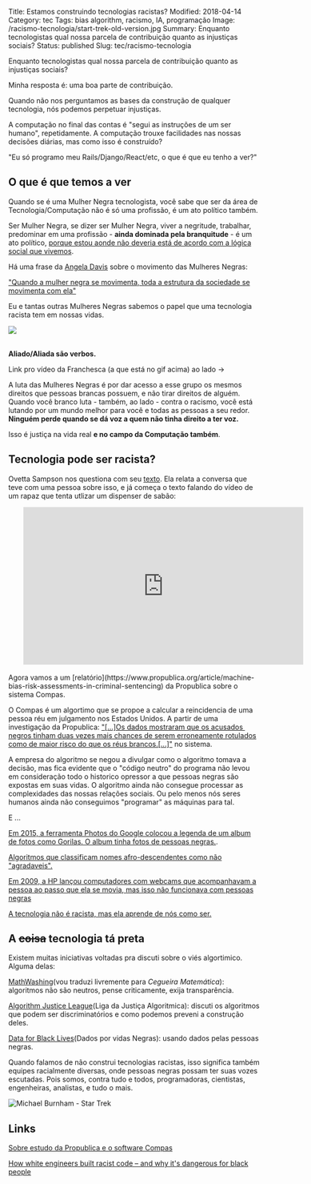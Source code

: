 Title: Estamos construindo tecnologias racistas?
Modified: 2018-04-14
Category: tec
Tags: bias algorithm, racismo, IA, programação
Image: /racismo-tecnologia/start-trek-old-version.jpg
Summary: Enquanto tecnologistas qual nossa parcela de contribuição quanto as injustiças sociais?
Status: published
Slug: tec/racismo-tecnologia

Enquanto tecnologistas qual nossa parcela de contribuição quanto as injustiças sociais?

Minha resposta é: uma boa parte de contribuição.

Quando não nos perguntamos as bases da construção de qualquer tecnologia, nós podemos perpetuar injustiças.

A computação no final das contas é "segui as instruções de um ser humano", repetidamente. A computação trouxe facilidades nas nossas decisões diárias, mas como isso é construído?

"Eu só programo meu Rails/Django/React/etc, o que é que eu tenho a ver?"

## O que é que temos a ver

Quando se é uma Mulher Negra tecnologista, você sabe que ser da área de Tecnologia/Computação não é só uma profissão, é um ato político também.

Ser Mulher Negra, se dizer ser Mulher Negra, viver a negritude, trabalhar, predominar em uma profissão - <b>ainda dominada pela branquitude</b> - é um ato político, [porque estou aonde não deveria está de acordo com a lógica social que vivemos](https://super.abril.com.br/videos/2-minutos-para-entender/2-minutos-para-entender-desigualdade-racial-no-brasil/).

Há uma frase da [Angela Davis](https://www.cartacapital.com.br/sociedade/angela-davis-e-o-significado-da-emancipacao-da-mulher-negra) sobre o movimento das Mulheres Negras:

["Quando a mulher negra se movimenta, toda a estrutura da sociedade se movimenta com ela"](https://brasil.elpais.com/brasil/2017/07/27/politica/1501114503_610956.html)

Eu e tantas outras Mulheres Negras sabemos o papel que uma tecnologia racista tem em nossas vidas.

![](../theme/images/racismo-tecnologia/franchesca-ramsey-equality.gif)

<br>
<b>Aliado/Aliada são verbos.</b> 

Link pro vídeo da Franchesca (a que está no gif acima) ao lado ->

A luta das Mulheres Negras é por dar acesso a esse grupo os mesmos direitos que pessoas brancas possuem, e não tirar direitos de alguém. Quando você branco luta - também, ao lado - contra o racismo, você está lutando por um mundo melhor para você e todas as pessoas a seu redor. <b>Ninguém perde quando se dá voz a quem não tinha direito a ter voz.</b> 

Isso é justiça na vida real <b>e no campo da Computação também</b>.

## Tecnologia pode ser racista?

Ovetta Sampson nos questiona com seu [texto](https://www.linkedin.com/pulse/can-technology-racist-ovetta-sampson?articleId=6166609662327152640#comments-6166609662327152640&trk=prof-post). Ela relata a conversa que teve com uma pessoa sobre isso, e já começa o texto falando do vídeo de um rapaz que tenta utlizar um dispenser de sabão:

<div style="padding-left: 30px; text-align: center;">
	<iframe width="560" height="315" src="https://www.youtube.com/embed/1lgDiAInFLY" frameborder="0" allow="autoplay; encrypted-media" allowfullscreen></iframe>
</div>

<br>
Agora vamos a um [relatório](https://www.propublica.org/article/machine-bias-risk-assessments-in-criminal-sentencing) da Propublica sobre o sistema Compas. 

O Compas é um algortimo que se propoe a calcular a reincidencia de uma pessoa réu em julgamento nos Estados Unidos. A partir de uma investigação da Propublica: ["[...]Os dados mostraram que os acusados ​​negros tinham duas vezes mais chances de serem erroneamente rotulados como de maior risco do que os réus brancos.[...]"](https://www.propublica.org/article/bias-in-criminal-risk-scores-is-mathematically-inevitable-researchers-say) no sistema.

A empresa do algoritmo se negou a divulgar como o algoritmo tomava a decisão, mas fica evidente que o "código neutro" do programa não levou em consideração todo o historico opressor a que pessoas negras são expostas em suas vidas. O algoritmo ainda não consegue processar as complexidades das nossas relações sociais. Ou pelo menos nós seres humanos ainda não conseguimos "programar" as máquinas para tal.

E ...

[Em 2015, a ferramenta Photos do Google colocou a legenda de um album de fotos como Gorilas. O album tinha fotos de pessoas negras.](https://mashable.com/2015/07/01/google-photos-black-people-gorillas/#oaCoVg0AJuq7).

[Algoritmos que classificam nomes afro-descendentes como não "agradaveis".](https://www.theguardian.com/technology/2017/apr/13/ai-programs-exhibit-racist-and-sexist-biases-research-reveals)

[Em 2009, a HP lançou computadores com webcams que acompanhavam a pessoa ao passo que ela se movia, mas isso não funcionava com pessoas negras](https://www.youtube.com/watch?v=t4DT3tQqgRM)

[A tecnologia não é racista, mas ela aprende de nós como ser.](https://www.tecmundo.com.br/inteligencia-artificial/102782-tay-twitter-conseguiu-corromper-ia-microsoft-24-horas.htm)

## A <strike>coisa</strike> tecnologia tá preta

Existem muitas iniciativas voltadas pra discuti sobre o viés algortimico. Alguma delas:

[MathWashing](https://www.mathwashing.com/)(vou traduzi livremente para <i>Cegueira Matemática</i>): algoritmos não são neutros, pense criticamente, exija transparência.

[Algorithm Justice League](https://www.ajlunited.org/)(Liga da Justiça Algoritmica): discuti os algoritmos que podem ser discriminatórios e como podemos preveni a construção deles.

[Data for Black Lives](https://medium.com/@YESHICAN/an-open-letter-to-facebook-from-the-data-for-black-lives-movement-81e693c6b46c)(Dados por vidas Negras): usando dados pelas pessoas negras.

Quando falamos de não construi tecnologias racistas, isso significa também equipes racialmente diversas, onde pessoas negras possam ter suas vozes escutadas. Pois somos, contra tudo e todos, programadoras, cientistas, engenheiras, analistas, e tudo o mais.

![Michael Burnham - Star Trek](../theme/images/racismo-tecnologia/burnham-tardigrade-scans.jpg)

## Links

[Sobre estudo da Propublica e o software Compas](https://apublica.org/2016/06/software-que-avalia-reus-americanos-cria-injusticas-na-vida-real/)

[How white engineers built racist code – and why it's dangerous for black people](https://www.theguardian.com/technology/2017/dec/04/racist-facial-recognition-white-coders-black-people-police)
